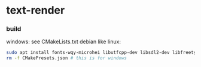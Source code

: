 # text-render

### build
windows: see CMakeLists.txt
debian like linux:
```bash
sudo apt install fonts-wqy-microhei libutfcpp-dev libsdl2-dev libfreetype-dev libx11-dev zlib1g-dev
rm -f CMakePresets.json # this is for windows
```